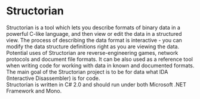 # Structorian
Structorian is a tool which lets you describe formats of binary data in a powerful C-like language, and then view or edit the data in a structured view. The process of describing the data format is interactive - you can modify the data structure definitions right as you are viewing the data.
Potential uses of Structorian are reverse-engineering games, network protocols and document file formats. It can be also used as a reference tool when writing code for working with data in known and documented formats.  
The main goal of the Structorian project is to be for data what IDA (Interactive Disassembler) is for code.  
Structorian is written in C# 2.0 and should run under both Microsoft .NET Framework and Mono.

